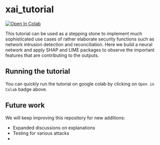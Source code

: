 # xai_tutorial

[![Open In Colab](https://colab.research.google.com/assets/colab-badge.svg)](https://colab.research.google.com/drive/1_Hl8mCYutVNg-psfYCVIgnezOy3Tw6np)

This tutorial can be used as a stepping stone to implement much sophisticated use cases of rather elaborate security functions such as network intrusion detection and reconciliation. Here we build a neural network and apply SHAP and LIME packages to observe the important features that are contributing to the outputs.

## Running the tutorial
You can quickly run the tutorial on google colab by clicking on `Open in Colab` badge above.

## Future work
We will keep improving this repository for new additions:
- Expanded discussions on explanations
- Testing for various attacks
- 
